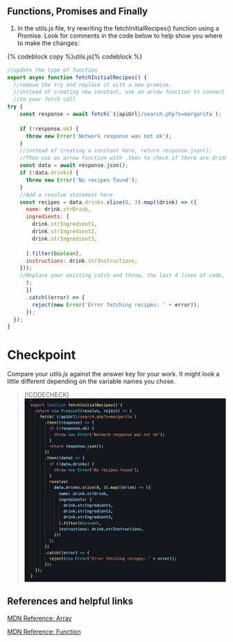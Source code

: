 ## Functions, Promises and Finally

 
 1. In the utils.js file, try rewriting the fetchInitialRecipes() function using a Promise. Look for comments in the code below to help show you where to make the changes:



 {% codeblock copy %}utils.js{% codeblock %}
```js
//update the type of function 
export async function fetchInitialRecipes() {
  //remove the try and replace it with a new promise. 
  //instead of creating new constant, use an arrow function to connect the new promise
  //to your fetch call
try {
    const response = await fetch(`${apiUrl}/search.php?s=margarita`);

    if (!response.ok) {
      throw new Error('Network response was not ok');
    }
    //instead of creating a constant here, return response.json();  
    //Then use an arrow function with .then to check if there are drinks
    const data = await response.json();
    if (!data.drinks) {
      throw new Error('No recipes found');
    }
    //Add a resolve statement here
    const recipes = data.drinks.slice(0, 3).map((drink) => ({
      name: drink.strDrink,
      ingredients: [
        drink.strIngredient1,
        drink.strIngredient2,
        drink.strIngredient3,
       
      ].filter(Boolean), 
      instructions: drink.strInstructions,
    }));
    //Replace your existing catch and throw, the last 4 lines of code, with these 7 lines:
      );
      })
      .catch((error) => {
        reject(new Error('Error fetching recipes: ' + error));
      });
  });
}

 ```


# Checkpoint

Compare your _utils.js_ against the answer key for your work. It might look a little different depending on the variable names you chose.

> [!CODECHECK]
> ![](images/promiseSolution.png ":class=image-border")

## References and helpful links

[MDN Reference: Array](https://developer.mozilla.org/en-US/docs/Web/JavaScript/Reference/Global_Objects/Array)

[MDN Reference: Function](https://developer.mozilla.org/en-US/docs/Glossary/Function)
